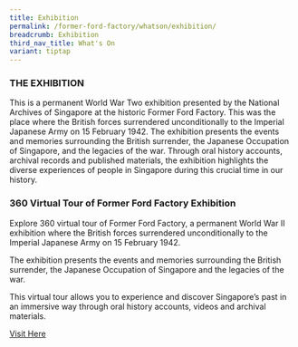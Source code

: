 ```yaml
---
title: Exhibition
permalink: /former-ford-factory/whatson/exhibition/
breadcrumb: Exhibition
third_nav_title: What's On
variant: tiptap
---
```

<h3>THE EXHIBITION</h3>
<p>This is a permanent World War Two exhibition presented by the National
Archives of Singapore at the historic Former Ford Factory. This was the
place where the British forces surrendered unconditionally to the Imperial
Japanese Army on 15 February 1942. The exhibition presents the events and
memories surrounding the British surrender, the Japanese Occupation of
Singapore, and the legacies of the war. Through oral history accounts,
archival records and published materials, the exhibition highlights the
diverse experiences of people in Singapore during this crucial time in
our history.</p>
<p></p>
<h3><strong>360 Virtual Tour of Former Ford Factory Exhibition</strong></h3>
<p></p>
<p>Explore 360 virtual tour of Former Ford Factory, a permanent World War
II exhibition where the British forces surrendered unconditionally to the
Imperial Japanese Army on 15 February 1942.</p>
<p>The exhibition presents the events and memories surrounding the British
surrender, the Japanese Occupation of Singapore and the legacies of the
war.</p>
<p>This virtual tour allows you to experience and discover Singapore’s past
in an immersive way through oral history accounts, videos and archival
materials.</p>
<p></p>
<p><a href="https://my.matterport.com/show/?m=WJfnmz7WMAT" rel="noopener noreferrer nofollow" target="_blank">Visit Here</a>
</p>
<p></p>
<p></p>